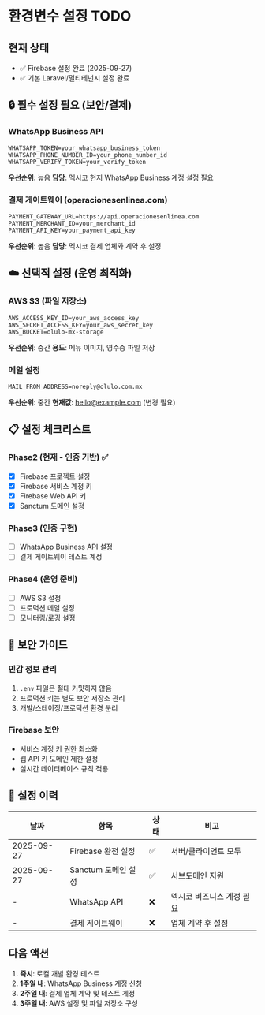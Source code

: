 # 환경변수 설정 TODO

## 현재 상태
- ✅ Firebase 설정 완료 (2025-09-27)
- ✅ 기본 Laravel/멀티테넌시 설정 완료

## 🔒 필수 설정 필요 (보안/결제)

### WhatsApp Business API
```env
WHATSAPP_TOKEN=your_whatsapp_business_token
WHATSAPP_PHONE_NUMBER_ID=your_phone_number_id
WHATSAPP_VERIFY_TOKEN=your_verify_token
```
**우선순위**: 높음
**담당**: 멕시코 현지 WhatsApp Business 계정 설정 필요

### 결제 게이트웨이 (operacionesenlinea.com)
```env
PAYMENT_GATEWAY_URL=https://api.operacionesenlinea.com
PAYMENT_MERCHANT_ID=your_merchant_id
PAYMENT_API_KEY=your_payment_api_key
```
**우선순위**: 높음
**담당**: 멕시코 결제 업체와 계약 후 설정

## ☁️ 선택적 설정 (운영 최적화)

### AWS S3 (파일 저장소)
```env
AWS_ACCESS_KEY_ID=your_aws_access_key
AWS_SECRET_ACCESS_KEY=your_aws_secret_key
AWS_BUCKET=olulo-mx-storage
```
**우선순위**: 중간
**용도**: 메뉴 이미지, 영수증 파일 저장

### 메일 설정
```env
MAIL_FROM_ADDRESS=noreply@olulo.com.mx
```
**우선순위**: 중간
**현재값**: hello@example.com (변경 필요)

## 📋 설정 체크리스트

### Phase2 (현재 - 인증 기반) ✅
- [x] Firebase 프로젝트 설정
- [x] Firebase 서비스 계정 키
- [x] Firebase Web API 키
- [x] Sanctum 도메인 설정

### Phase3 (인증 구현)
- [ ] WhatsApp Business API 설정
- [ ] 결제 게이트웨이 테스트 계정

### Phase4 (운영 준비)
- [ ] AWS S3 설정
- [ ] 프로덕션 메일 설정
- [ ] 모니터링/로깅 설정

## 🔐 보안 가이드

### 민감 정보 관리
1. `.env` 파일은 절대 커밋하지 않음
2. 프로덕션 키는 별도 보안 저장소 관리
3. 개발/스테이징/프로덕션 환경 분리

### Firebase 보안
- 서비스 계정 키 권한 최소화
- 웹 API 키 도메인 제한 설정
- 실시간 데이터베이스 규칙 적용

## 📝 설정 이력

| 날짜 | 항목 | 상태 | 비고 |
|------|------|------|------|
| 2025-09-27 | Firebase 완전 설정 | ✅ | 서버/클라이언트 모두 |
| 2025-09-27 | Sanctum 도메인 설정 | ✅ | 서브도메인 지원 |
| - | WhatsApp API | ❌ | 멕시코 비즈니스 계정 필요 |
| - | 결제 게이트웨이 | ❌ | 업체 계약 후 설정 |

## 다음 액션

1. **즉시**: 로컬 개발 환경 테스트
2. **1주일 내**: WhatsApp Business 계정 신청
3. **2주일 내**: 결제 업체 계약 및 테스트 계정
4. **3주일 내**: AWS 설정 및 파일 저장소 구성